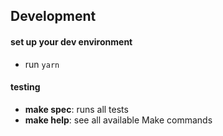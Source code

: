 ## Development

#### set up your dev environment

- run `yarn`

#### testing

- <b textrun="verify-make-command">make spec</b>: runs all tests
- <b textrun="verify-make-command">make help</b>: see all available Make commands
